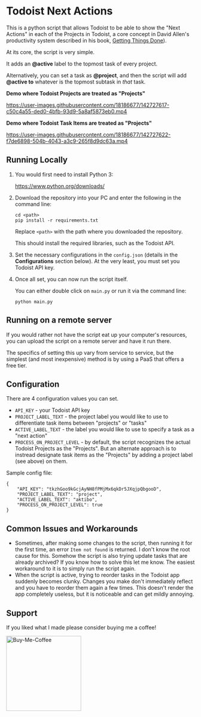 # Todoist Next Actions

This is a python script that allows Todoist to be able to show the "Next Actions" in each of the Projects in Todoist, a core concept in David Allen's productivity system described in his book, [Getting Things Done](https://hamberg.no/gtd/)).

At its core, the script is very simple.

It adds an **@active** label to the topmost task of every project.

Alternatively, you can set a task as **@project**, and then the script will add **@active to** whatever is the topmost subtask in *that* task.

**Demo where Todoist Projects are treated as "Projects"**

https://user-images.githubusercontent.com/18186677/142727617-c50c4a55-ded0-4bfb-93d9-5a8af5873eb0.mp4

**Demo where Todoist Task Items are treated as "Projects"**

https://user-images.githubusercontent.com/18186677/142727622-f7de6898-504b-4043-a3c9-265f8d9dc63a.mp4

## Running Locally

1. You would first need to install Python 3:

    https://www.python.org/downloads/

2. Download the repository into your PC and enter the following in the command line:
    
    ```
    cd <path>
    pip install -r requirements.txt
    ```

    Replace `<path>` with the path where you downloaded the repository.

    This should install the required libraries, such as the Todoist API.

3. Set the necessary configurations in the `config.json` (details in the **Configurations** section below). At the very least, you must set you Todoist API key.

4. Once all set, you can now run the script itself.

    You can either double click on `main.py` or run it via the command line:

    ```
    python main.py
    ```

## Running on a remote server

If you would rather not have the script eat up your computer's resources, you can upload the script on a remote server and have it run there.

The specifics of setting this up vary from service to service, but the simplest (and most inexpensive) method is by using a PaaS that offers a free tier.

## Configuration

There are 4 configuration values you can set.

- `API_KEY` - your Todoist API key
- `PROJECT_LABEL_TEXT` - the project label you would like to use to differentiate task items between "projects" or "tasks"
- `ACTIVE_LABEL_TEXT` - the label you would like to use to specify a task as a "next action"
- `PROCESS_ON_PROJECT_LEVEL` - by default, the script recognizes the actual Todoist Projects as the "Projects". But an alternate approach is to instread designate task items as the "Projects" by adding a project label (see above) on them.

Sample config file:

```
{
    "API_KEY": "tkzhGoo9kGcjAyNH8fPMjMx6qkDr5JXqjpQbgooD",
    "PROJECT_LABEL_TEXT": "project",
    "ACTIVE_LABEL_TEXT": "aktibo",
    "PROCESS_ON_PROJECT_LEVEL": true
}
```

## Common Issues and Workarounds

- Sometimes, after making some changes to the script, then running it for the first time, an error `Item not found` is returned. I don't know the root cause for this. Somehow the script is also trying update tasks that are already archived? If you know how to solve this let me know. The easiest workaround to it is to simply run the script again.
- When the script is active, trying to reorder tasks in the Todoist app suddenly becomes clunky. Changes you make don't immediately reflect and you have to reorder them again a few times. This doesn't render the app completely useless, but it is noticeable and can get mildly annoying.

## Support

If you liked what I made please consider buying me a coffee!

[<img alt="Buy-Me-Coffee" src="https://user-images.githubusercontent.com/18186677/142728217-5ddcd972-00b7-458a-a44b-617379257e71.png" width="200">](https://www.buymeacoffee.com/ryanarnold)
